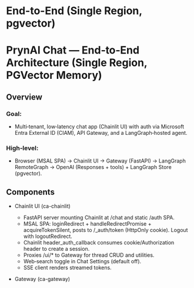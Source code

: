# End-to-End (Single Region, pgvector)

# PrynAI Chat — End‑to‑End Architecture (Single Region, PGVector Memory)

## Overview
  ### Goal:
  - Multi‑tenant, low‑latency chat app (Chainlit UI) with auth via Microsoft Entra External ID (CIAM), API Gateway, and a LangGraph‑hosted agent.

### High‑level:
- Browser (MSAL SPA) → Chainlit UI → Gateway (FastAPI) → LangGraph RemoteGraph → OpenAI (Responses + tools) + LangGraph Store (pgvector).

## Components

- Chainlit UI (ca-chainlit)
    - FastAPI server mounting Chainlit at /chat and static /auth SPA.
    - MSAL SPA: loginRedirect + handleRedirectPromise + acquireTokenSilent, posts to /_auth/token (HttpOnly cookie). Logout with logoutRedirect.
    - Chainlit header_auth_callback consumes cookie/Authorization header to create a session. 
    - Proxies /ui/* to Gateway for thread CRUD and utilities.
    - Web‑search toggle in Chat Settings (default off).
    - SSE client renders streamed tokens.

- Gateway (ca-gateway)